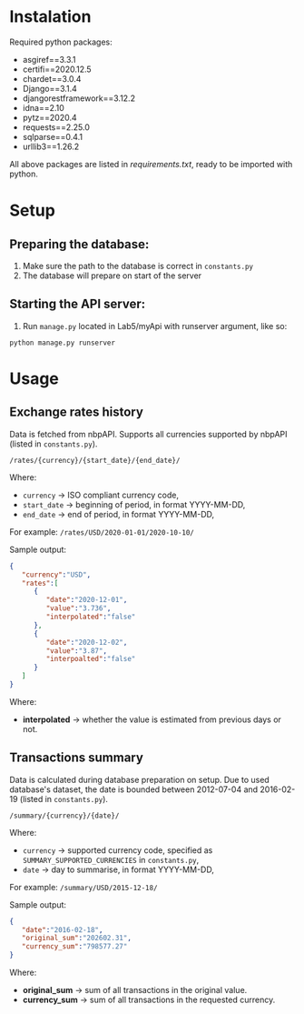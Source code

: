 # Instalation
Required python packages:
- asgiref==3.3.1
- certifi==2020.12.5
- chardet==3.0.4
- Django==3.1.4
- djangorestframework==3.12.2
- idna==2.10
- pytz==2020.4
- requests==2.25.0
- sqlparse==0.4.1
- urllib3==1.26.2

All above packages are listed in *requirements.txt*, ready to be imported with python.
# Setup
## Preparing the database:
1. Make sure the path to the database is correct in `constants.py`
2. The database will prepare on start of the server

## Starting the API server:
1. Run `manage.py` located in Lab5/myApi with runserver argument, like so:

`python manage.py runserver`

# Usage
## Exchange rates history
Data is fetched from nbpAPI. Supports all currencies supported by nbpAPI (listed in `constants.py`).


`/rates/{currency}/{start_date}/{end_date}/`

Where:
- `currency` -> ISO compliant currency code,
- `start_date` -> beginning of period, in format YYYY-MM-DD,
- `end_date` -> end of period, in format YYYY-MM-DD,

For example: `/rates/USD/2020-01-01/2020-10-10/`

Sample output:
```json
{
   "currency":"USD",
   "rates":[
      {
         "date":"2020-12-01",
         "value":"3.736",
         "interpolated":"false"
      },
      {
         "date":"2020-12-02",
         "value":"3.87",
         "interpoalted":"false"
      }
   ]
}
```
Where:
- **interpolated** -> whether the value is estimated from previous days or not.

## Transactions summary
Data is calculated during database preparation on setup. Due to used database's dataset, the date is bounded between 2012-07-04 and 2016-02-19 (listed in `constants.py`).

`/summary/{currency}/{date}/`

Where:
- `currency` -> supported currency code, specified as `SUMMARY_SUPPORTED_CURRENCIES` in `constants.py`,
- `date` -> day to summarise, in format YYYY-MM-DD,

For example: `/summary/USD/2015-12-18/`

Sample output:
```json
{
   "date":"2016-02-18",
   "original_sum":"202602.31",
   "currency_sum":"798577.27"
}
```
Where:
- **original_sum** -> sum of all transactions in the original value.
- **currency_sum** -> sum of all transactions in the requested currency.
